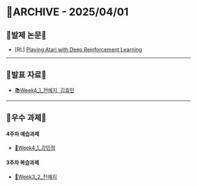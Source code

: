 # 📁ARCHIVE - 2025/04/01

## 💚발제 논문💚  
- [RL] [Playing Atari with Deep Reinforcement Learning](https://arxiv.org/pdf/1312.5602)
---

## 💚발표 자료💚
- [📚Week4_1_전예지, 김효민](https://github.com/user-attachments/files/19537741/Research_week4_.pdf)
---

## 💚우수 과제💚
#### 4주차 예습과제
- [🌟Week4_1_강민정](https://ionized-fortnight-fd6.notion.site/Playing-Atari-with-Deep-Reinforcement-Learning-1c399124e3fb8081a04de896238df608)
#### 3주차 복습과제
- [🌟Week3_2_전예지](https://github.com/yejiida/-Euron-8th_Research/blob/aa553e4b8cd47e239d7052fd5b8c10c4cb66ed26/Week3_%EB%B3%B5%EC%8A%B5%EA%B3%BC%EC%A0%9C.ipynb)
